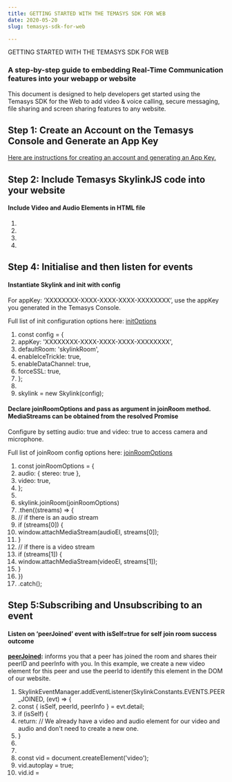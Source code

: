 ```yaml
---
title: GETTING STARTED WITH THE TEMASYS SDK FOR WEB
date: 2020-05-20
slug: temasys-sdk-for-web

---
```

GETTING STARTED WITH THE TEMASYS SDK FOR WEB

### A step-by-step guide to embedding Real-Time Communication features into your webapp or website

This document is designed to help developers get started using the Temasys SDK for the Web to add video & voice calling, secure messaging, file sharing and screen sharing features to any website.

## Step 1: Create an Account on the Temasys Console and Generate an App Key

[Here are instructions for creating an account and generating an App Key.](creating-an-account-generating-a-key.html)

## Step 2: Include Temasys SkylinkJS code into your website

#### Include Video and Audio Elements in HTML file

 1. <html>
 2. <head>
 3. <title>WebRTC with Temasys SkylinkJS</title>
 4. <script><script>
 5. </head>
 6. <body>
 7. <video id="myvideo" style="transform: rotateY(-180deg);" autoplay muted</video>
 8. <audio id="myaudio" autoplay muted</audio>
 9. </body>
10. </html>

The body contains a video tag to attach the video stream from the camera and an audio tag to attach the audio stream. We used a CSS transform call to mirror the image, so it looks and feels more natural. We muted the audio, so you don’t hear yourself speaking. The autoplay attribute is needed in some browsers where there are restrictions on autoplay. [https://developers.google.com/web/updates/2017/09/autoplay-policy-changes](https://developers.google.com/web/updates/2017/09/autoplay-policy-changes "https://developers.google.com/web/updates/2017/09/autoplay-policy-changes")

## Step 3: Import

#### Import from a path

Add to main.js

    

1. import Skylink, { SkylinkEventManager, SkylinkLogger, SkylinkConstants } from './path/to/skylink.complete.js'

#### Include as a script tag with type as Module

Add to main.js

1. <script src="./path/to/skylink.complete.js" type="module"></script>

## Step 4: Initialise and then listen for events

#### Instantiate Skylink and init with config

For appKey: ‘XXXXXXXX-XXXX-XXXX-XXXX-XXXXXXXX’, use the appKey you generated in the Temasys Console.

Full list of init configuration options here: [initOptions](http://cdn.temasys.io/skylink/skylinkjs/2.x/docs/global.html#initOptions)

1. const config = {
2. appKey: 'XXXXXXXX-XXXX-XXXX-XXXX-XXXXXXXX',
3. defaultRoom: 'skylinkRoom',
4. enableIceTrickle: true,
5. enableDataChannel: true,
6. forceSSL: true,
7. };
8. 
9. skylink = new Skylink(config);

#### Declare joinRoomOptions and pass as argument in joinRoom method. MediaStreams can be obtained from the resolved Promise

Configure by setting audio: true and video: true to access camera and microphone.

Full list of joinRoom config options here: [joinRoomOptions](http://cdn.temasys.io/skylink/skylinkjs/2.x/docs/global.html#joinRoomOptions)

 1. const joinRoomOptions = {
 2. audio: { stereo: true },
 3. video: true,
 4. };
 5. 
 6. skylink.joinRoom(joinRoomOptions)
 7. .then((streams) => {
 8. // if there is an audio stream
 9. if (streams\[0\]) {
10. window.attachMediaStream(audioEl, streams\[0\]);
11. }
12. // if there is a video stream
13. if (streams\[1\]) {
14. window.attachMediaStream(videoEl, streams\[1\]);
15. }
16. })
17. .catch();

## Step 5:Subscribing and Unsubscribing to an event

#### Listen on ‘peerJoined’ event with isSelf=true for self join room success outcome

[**peerJoined**](http://cdn.temasys.io/skylink/skylinkjs/latest/doc/classes/Skylink.html#event_peerJoined)**:** informs you that a peer has joined the room and shares their peerID and peerInfo with you. In this example, we create a new video element for this peer and use the peerId to identify this element in the DOM of our website.

 1. SkylinkEventManager.addEventListener(SkylinkConstants.EVENTS.PEER_JOINED, (evt) => {
 2. const { isSelf, peerId, peerInfo } = evt.detail;
 3. if (isSelf) {
 4. return: // We already have a video and audio element for our video and audio and don't need to create a new one.
 5. }
 6. 
 7. 
 8. const vid = document.createElement('video');
 9. vid.autoplay = true;
10. vid.id = <code data-enlighter-language="generic" class="EnlighterJSRAW" style="display: none;">${peerId_video}</code><span class="wpcustomEnlighterJS EnlighterJS"><span class="">$</span><span class="br0">{</span><span class="">peerId_video</span><span class="br0">}</span></span>;
11. document.body.appendChild(vid);
12. 
13. const aud = document.createElement('audio');
14. aud.autoplay = true;
15. aud.muted = true; // Added to avoid feedback when testing locally
16. aud.id = <code data-enlighter-language="generic" class="EnlighterJSRAW" style="display: none;">${peerId_audio}</code><span class="wpcustomEnlighterJS EnlighterJS"><span class="">$</span><span class="br0">{</span><span class="">peerId_audio</span><span class="br0">}</span></span>;
17. document.body.appendChild(aud);
18. });

#### Listen on ‘incomingStream’ event with isSelf=true for self MediaStream

Skylink 2.x incoming stream will be either an audio stream or a video stream but not both.

[**incomingStream**](http://cdn.temasys.io/skylink/skylinkjs/latest/doc/classes/Skylink.html#event_incomingStream)**:** This event is fired after peerJoined when Temasys SkylinkJS begins to receive the audio and video streams from that peer. This peer could also be yourself (the local user) – in which case the event is fired when the user grants access to his microphone and/or camera and joins a room successfully. In this example, we use the _attachMediaStream()_ function of our enhanced [AdapterJS](http://github.com/Temasys/AdapterJS) library to feed this stream into our previously created video tag in Step 5. Why do we use this function? The different browser vendors have slightly different ways to do this and attachMediaStream() enables us to abstract this.

 1. SkylinkEventManager.addEventListener(SkylinkConstants.EVENTS.ON_INCOMING_STREAM, (evt) => {
 2. const { isSelf, stream, peerInfo, isVideo, isAudio } = evt.detail;
 3. if (isSelf) {
 4. return; // We already attached our local audio and video streams from the resolved promise in joinRoom.
 5. }
 6. 
 7. if(isAudio) {
 8. const aud = document.getElementById(<code data-enlighter-language="generic" class="EnlighterJSRAW" style="display: none;">${peerId_audio}</code><span class="wpcustomEnlighterJS EnlighterJS"><span class="">$</span><span class="br0">{</span><span class="">peerId_audio</span><span class="br0">}</span></span>);
 9. attachMediaStream(aud, stream);
10. }
11. if(isVideo) {
12. const vid = document.getElementById(<code data-enlighter-language="generic" class="EnlighterJSRAW" style="display: none;">${peerId_audio}</code><span class="wpcustomEnlighterJS EnlighterJS"><span class="">$</span><span class="br0">{</span><span class="">peerId_audio</span><span class="br0">}</span></span>);
13. attachMediaStream(vid, stream);
14. }
15. });

#### Listen on ‘peerLeft’ event to handle peers leaving the room

[**peerLeft**](http://cdn.temasys.io/skylink/skylinkjs/latest/doc/classes/Skylink.html#method_peerLeft)**:** informs you that a peer has left the room. In our example, we look in the DOM for the video element with the events peerId and remove it. Subscribe to the peer joined event with the code below.

1. SkylinkEventManager.addEventListener(SkylinkConstants.EVENTS.PEER_LEFT, (evt) => {
2. const { isSelf, peerInfo, peerId } = evt.detail;
3. const videoElId = isSelf ? 'myvideo' : <code data-enlighter-language="generic" class="EnlighterJSRAW" style="display: none;">${peerId_video}</code><span class="wpcustomEnlighterJS EnlighterJS"><span class="">$</span><span class="br0">{</span><span class="">peerId_video</span><span class="br0">}</span></span>
4. const audioElId = isSelf ? 'myaudio' : <code data-enlighter-language="generic" class="EnlighterJSRAW" style="display: none;">${peerId_audio}</code><span class="wpcustomEnlighterJS EnlighterJS"><span class="">$</span><span class="br0">{</span><span class="">peerId_audio</span><span class="br0">}</span></span>
5. const vid = document.getElementById(videoElId);
6. const audio = document.getElementById(audioElId);
7. document.body.removeChild(vid);
8. document.body.removeChild(aud);
9. });

#### Unsubscribing to events

Unsubscribe to the peer joined event with the code below.

1. SkylinkEventManager.removeEventListener(SkylinkConstants.EVENTS.PEER_JOINED, peerJoinedHandler);

#### Logging

Toggle console logging on and off with the setLevel method. For more logger options refer to: [SkylinkLogger](https://cdn.temasys.io/skylink/skylinkjs/latest/docs/SkylinkLogger.html)

1. SkylinkLogger.setLevel(SkylinkLogger.logLevels.DEBUG, storeLogs);

## Step 6: Get ready to impress!

You’ve created a simple video conference app. Easy, right? Now explore all the ways that you can real-time interactions to your website. You can find an overview of all the methods and events Skylink offers (like lockRoom, disableAudio or disableVideo) in the [API documentation.](https://cdn.temasys.io/skylink/skylinkjs/latest/docs/index.html)

Here is another example Codepen that we’ve created that shows how you can create a very simple audio/video conference with JavaScript client-side code, with no additional server code required

See the Pen [WebRTC Audio/Video conference demo with Temasys SkylinkJS](https://codepen.io/temasys/pen/GogabE/) by Temasys ([@temasys](https://codepen.io/temasys)) on [CodePen](www.codepen.io).

To further demonstrate the possibilities and flexibility of Temasys SkylinkJS, we have also created a more elaborate demo created with the help of [Facebook’s React](http://facebook.github.io/react/) at [http://getaroom.io.](http://getaroom.io. "http://getaroom.io.") Check it out, share it, and use it if you like it.

We hope you’ve enjoyed getting started with the Temasys Web SDK! Have fun, share this and let us know if you run into any [issues!](home.html)

### ADDITIONAL RESOURCES

* [Temasys Developer Console](https://console.temasys.io/)
* [Skylink API Documentation](https://cdn.temasys.io/skylink/skylinkjs/latest/docs/index.html)
* [Temasys SkylinkJS version history](https://github.com/Temasys/SkylinkJS/releases)
* [Temasys SkylinkJS source code on Github](http://github.com/Temasys/SkylinkJS) (demos [here](https://github.com/Temasys/SkylinkJS/tree/0.6.x/master/demo))
* [How to get support or contribute](https://temasys.io/support)